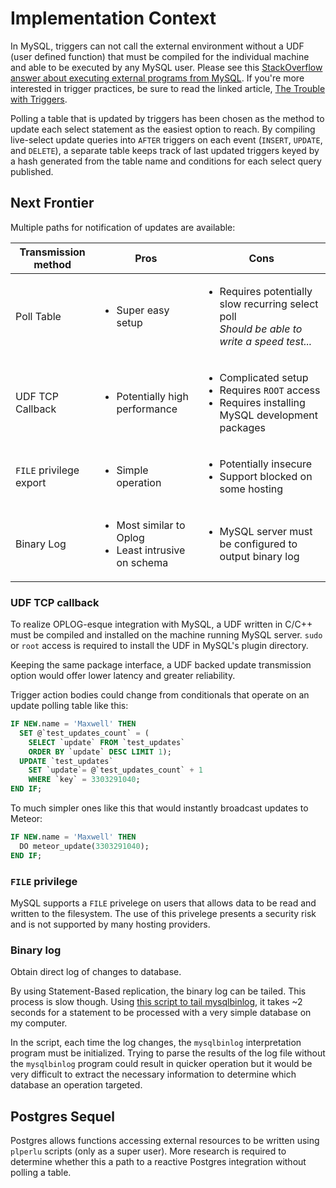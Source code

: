 # Implementation Context

In MySQL, triggers can not call the external environment without a UDF (user defined function) that must be compiled for the individual machine and able to be executed by any MySQL user. Please see this [StackOverflow answer about executing external programs from MySQL](http://stackoverflow.com/a/20439489). If you're more interested in trigger practices, be sure to read the linked article, [The Trouble with Triggers](http://www.oracle.com/technetwork/issue-archive/2008/08-sep/o58asktom-101055.html).

Polling a table that is updated by triggers has been chosen as the method to update each select statement as the easiest option to reach. By compiling live-select update queries into `AFTER` triggers on each event (`INSERT`, `UPDATE`, and `DELETE`), a separate table keeps track of last updated triggers keyed by a hash generated from the table name and conditions for each select query published.

## Next Frontier

Multiple paths for notification of updates are available:

Transmission method | Pros | Cons
--------------------|------|-------
Poll Table | <ul><li>Super easy setup</ul> | <ul><li>Requires potentially slow recurring select poll<br>*Should be able to write a speed test...*</ul>
UDF TCP Callback | <ul><li>Potentially high performance</ul> | <ul><li>Complicated setup<li>Requires `ROOT` access<li>Requires installing MySQL development packages</ul>
`FILE` privilege export | <ul><li>Simple operation</ul> | <ul><li>Potentially insecure<li>Support blocked on some hosting</ul>
Binary Log | <ul><li>Most similar to Oplog<li>Least intrusive on schema</ul> | <ul><li>MySQL server must be configured to output binary log</ul>

### UDF TCP callback

To realize OPLOG-esque integration with MySQL, a UDF written in C/C++ must be compiled and installed on the machine running MySQL server. `sudo` or `root` access is required to install the UDF in MySQL's plugin directory.

Keeping the same package interface, a UDF backed update transmission option would offer lower latency and greater reliability.

Trigger action bodies could change from conditionals that operate on an update polling table like this:

```sql
IF NEW.name = 'Maxwell' THEN
  SET @`test_updates_count` = (
    SELECT `update` FROM `test_updates`
    ORDER BY `update` DESC LIMIT 1);
  UPDATE `test_updates`
    SET `update`= @`test_updates_count` + 1
    WHERE `key` = 3303291040;
END IF;
```

To much simpler ones like this that would instantly broadcast updates to Meteor:
```sql
IF NEW.name = 'Maxwell' THEN
  DO meteor_update(3303291040);
END IF;
```

### `FILE` privilege

MySQL supports a `FILE` privelege on users that allows data to be read and written to the filesystem. The use of this privelege presents a security risk and is not supported by many hosting providers.

### Binary log

Obtain direct log of changes to database.

By using Statement-Based replication, the binary log can be tailed. This process is slow though. Using [this script to tail mysqlbinlog](https://gist.github.com/petethomas/1572119), it takes ~2 seconds for a statement to be processed with a very simple database on my computer.

In the script, each time the log changes, the `mysqlbinlog` interpretation program must be initialized. Trying to parse the results of the log file without the `mysqlbinlog` program could result in quicker operation but it would be very difficult to extract the necessary information to determine which database an operation targeted.

## Postgres Sequel

Postgres allows functions accessing external resources to be written using `plperlu` scripts (only as a super user). More research is required to determine whether this a path to a reactive Postgres integration without polling a table.

